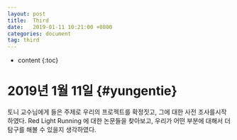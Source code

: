 ```yaml
---
layout: post
title:  Third
date:   2019-01-11 10:21:00 +0800
categories: document
tag: third
---
```


* content
{:toc}


2019년 1월 11일			{#yungentie}
====================================

토니 교수님에게 들은 주제로 우리의 프로젝트를 확정짓고, 그에 대한 사전 조사를시작하였다. Red Light Running 에 대한 논문들을 찾아보고, 우리가 어떤 부분에 대해서 더 탐구를 해볼 수 있을지 생각하였다.


